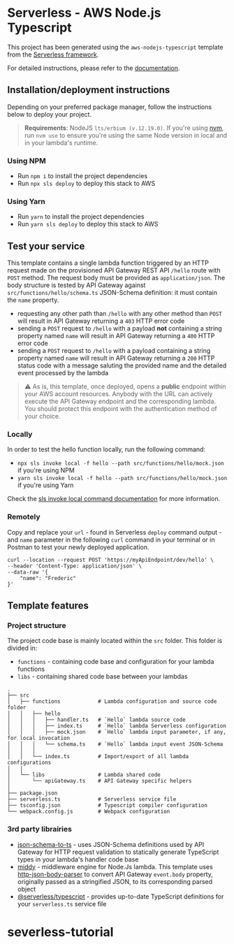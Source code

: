 # Serverless - AWS Node.js Typescript

This project has been generated using the `aws-nodejs-typescript` template from the [Serverless framework](https://www.serverless.com/).

For detailed instructions, please refer to the [documentation](https://www.serverless.com/framework/docs/providers/aws/).

## Installation/deployment instructions

Depending on your preferred package manager, follow the instructions below to deploy your project.

> **Requirements**: NodeJS `lts/erbium (v.12.19.0)`. If you're using [nvm](https://github.com/nvm-sh/nvm), run `nvm use` to ensure you're using the same Node version in local and in your lambda's runtime.

### Using NPM

- Run `npm i` to install the project dependencies
- Run `npx sls deploy` to deploy this stack to AWS

### Using Yarn

- Run `yarn` to install the project dependencies
- Run `yarn sls deploy` to deploy this stack to AWS

## Test your service

This template contains a single lambda function triggered by an HTTP request made on the provisioned API Gateway REST API `/hello` route with `POST` method. The request body must be provided as `application/json`. The body structure is tested by API Gateway against `src/functions/hello/schema.ts` JSON-Schema definition: it must contain the `name` property.

- requesting any other path than `/hello` with any other method than `POST` will result in API Gateway returning a `403` HTTP error code
- sending a `POST` request to `/hello` with a payload **not** containing a string property named `name` will result in API Gateway returning a `400` HTTP error code
- sending a `POST` request to `/hello` with a payload containing a string property named `name` will result in API Gateway returning a `200` HTTP status code with a message saluting the provided name and the detailed event processed by the lambda

> :warning: As is, this template, once deployed, opens a **public** endpoint within your AWS account resources. Anybody with the URL can actively execute the API Gateway endpoint and the corresponding lambda. You should protect this endpoint with the authentication method of your choice.

### Locally

In order to test the hello function locally, run the following command:

- `npx sls invoke local -f hello --path src/functions/hello/mock.json` if you're using NPM
- `yarn sls invoke local -f hello --path src/functions/hello/mock.json` if you're using Yarn

Check the [sls invoke local command documentation](https://www.serverless.com/framework/docs/providers/aws/cli-reference/invoke-local/) for more information.

### Remotely

Copy and replace your `url` - found in Serverless `deploy` command output - and `name` parameter in the following `curl` command in your terminal or in Postman to test your newly deployed application.

```
curl --location --request POST 'https://myApiEndpoint/dev/hello' \
--header 'Content-Type: application/json' \
--data-raw '{
    "name": "Frederic"
}'
```

## Template features

### Project structure

The project code base is mainly located within the `src` folder. This folder is divided in:

- `functions` - containing code base and configuration for your lambda functions
- `libs` - containing shared code base between your lambdas

```
.
├── src
│   ├── functions            # Lambda configuration and source code folder
│   │   ├── hello
│   │   │   ├── handler.ts   # `Hello` lambda source code
│   │   │   ├── index.ts     # `Hello` lambda Serverless configuration
│   │   │   ├── mock.json    # `Hello` lambda input parameter, if any, for local invocation
│   │   │   └── schema.ts    # `Hello` lambda input event JSON-Schema
│   │   │
│   │   └── index.ts         # Import/export of all lambda configurations
│   │
│   └── libs                 # Lambda shared code
│       └── apiGateway.ts    # API Gateway specific helpers
│
├── package.json
├── serverless.ts            # Serverless service file
├── tsconfig.json            # Typescript compiler configuration
└── webpack.config.js        # Webpack configuration
```

### 3rd party librairies

- [json-schema-to-ts](https://github.com/ThomasAribart/json-schema-to-ts) - uses JSON-Schema definitions used by API Gateway for HTTP request validation to statically generate TypeScript types in your lambda's handler code base
- [middy](https://github.com/middyjs/middy) - middleware engine for Node.Js lambda. This template uses [http-json-body-parser](https://github.com/middyjs/middy/tree/master/packages/http-json-body-parser) to convert API Gateway `event.body` property, originally passed as a stringified JSON, to its corresponding parsed object
- [@serverless/typescript](https://github.com/serverless/typescript) - provides up-to-date TypeScript definitions for your `serverless.ts` service file
# severless-tutorial
